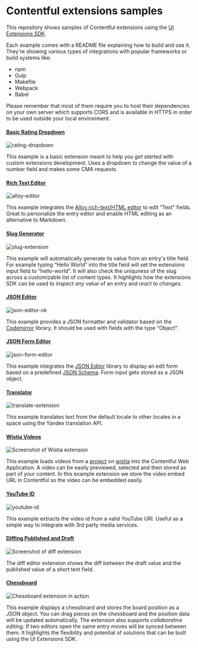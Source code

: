 # Contentful extensions samples
This repository shows samples of Contentful extensions using the [UI Extensions SDK](https://github.com/contentful/ui-extensions-sdk).

Each example comes with a README file explaining how to build and use it. They're showing various types of integrations with popular frameworks or build systems like:
- npm
- Gulp
- Makefile
- Webpack
- Babel

Please remember that most of them require you to host their dependencies on your own server which supports CORS and is available in HTTPS in order to be used outside your local environment.

#### [Basic Rating Dropdown](./samples/rating-dropdown)

![rating-dropdown](http://contentful.github.io/extensions/assets/rating-dropdown.png)

This example is a basic extension meant to help you *get started* with custom extensions development. Uses a dropdown to
change the value of a number field and makes some CMA requests.

#### [Rich Text Editor](./samples/alloy-editor)

![alloy-editor](http://contentful.github.io/extensions/assets/alloy-editor.png)

This example integrates the [Alloy rich-text/HTML editor](http://alloyeditor.com/) to
edit “Text” fields. Great to personalize the entry editor and enable HTML editing as an alternative to Markdown.

#### [Slug Generator](./samples/slug)

![slug-extension](http://contentful.github.io/extensions/assets/slug-widget.png)

This example will automatically generate its value from an entry's title field.
For example typing “Hello World” into the title field will set the extensions input
field to “hello-world”. It will also check the uniquness of the slug across a
customizable list of content types. It highlights how the extensions SDK can be used to *inspect any value*
of an entry and *react to changes*.

#### [JSON Editor](./samples/json-editor)

![json-editor-ok](http://contentful.github.io/extensions/assets/json-editor.png)

This example provides a JSON formatter and validator based on the [Codemirror](http://codemirror.net) library. It should be used with fields with the type “Object”.

#### [JSON Form Editor](./samples/json-form-editor)

![json-form-editor](http://contentful.github.io/extensions/assets/json-form-editor.png)

This example integrates the [JSON Editor](https://github.com/jdorn/json-editor)
library to display an edit form based on a predefined [JSON Schema](https://json-schema.org/).
Form input gets stored as a JSON object.

#### [Translator](./samples/translate)

![translate-extension](http://contentful.github.io/extensions/assets/translate-widget.png)

This example translates text from the default locale to other locales in a space using the Yandex translation API.

#### [Wistia Videos](./samples/wistia)

![Screenshot of Wistia extension](http://contentful.github.io/extensions/assets/wistia.gif)

This example loads videos from a [project](http://wistia.com/doc/projects) on [wistia](http://wistia.com/) into the Contentful Web Application. A video can be easily previewed, selected and then stored as part of your content. In this example extension we store the video embed URL in Contentful so the video can be embedded easily.

#### [YouTube ID](./samples/youtube-id)

![youtube-id](http://contentful.github.io/extensions/assets/youtube-id.png)

This example extracts the video id from a valid YouTube URI. Useful as a simple way to integrate with 3rd party media services.

#### [Diffing Published and Draft](./samples/diff)

![Screenshot of diff extension](http://contentful.github.io/extensions/assets/diff-extension.png)

The diff editor extension shows the diff between the draft value and the published value of a short text field.

#### [Chessboard](./samples/chessboard)

![Chessboard extension in action](http://contentful.github.io/extensions/assets/chessboard.gif)

This example displays a chessboard and stores the board position as a JSON
object. You can drag pieces on the chessboard and the position data will be
updated automatically. The extension also supports *collaborative editing*. If two
editors open the same entry moves will be synced between them. It highlights the flexibility and potential of solutions that can be built using the UI Extensions SDK.
